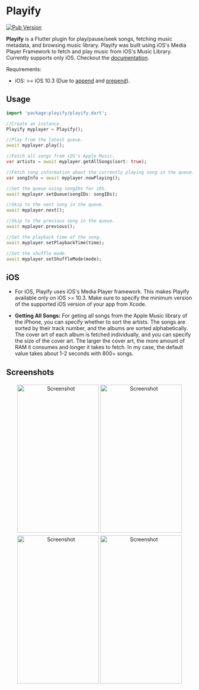 # Playify

<a href="https://pub.dev/packages/playify">
  <img src="https://img.shields.io/pub/v/playify.svg?style=flat-square&label=Pub" alt="Pub Version">
</a>

<b>Playify</b> is a Flutter plugin for play/pause/seek songs, fetching music metadata, and browsing music library. Playify was built using iOS's Media Player Framework to fetch and play music from iOS's Music Library. Currently supports only iOS. Checkout the [documentation](https://pub.dev/documentation/playify/).

Requirements:

- iOS: >= iOS 10.3 (Due to [append](https://developer.apple.com/documentation/mediaplayer/mpmusicplayercontroller/2817539-append) and [prepend](https://developer.apple.com/documentation/mediaplayer/mpmusicplayercontroller/2817538-prepend)).

## Usage

```dart
import 'package:playify/playify.dart';

//Create an instance
Playify myplayer = Playify();

//Play from the latest queue.
await myplayer.play();

//Fetch all songs from iOS's Apple Music.
var artists = await myplayer.getAllSongs(sort: true);

//Fetch song information about the currently playing song in the queue.
var songInfo = await myplayer.nowPlaying();

//Set the queue using songIDs for iOS.
await myplayer.setQueue(songIDs: songIDs);

//Skip to the next song in the queue.
await myplayer.next();

//Skip to the previous song in the queue.
await myplayer.previous();

//Set the playback time of the song.
await myplayer.setPlaybackTime(time);

//Set the shuffle mode.
await myplayer.setShuffleMode(mode);
```

## iOS

- For iOS, Playify uses iOS's Media Player framework. This makes Playify available only on iOS >= 10.3. Make sure to specify the minimum version of the supported iOS version of your app from Xcode.

- <b>Getting All Songs:</b> For geting all songs from the Apple Music library of the iPhone, you can specify whether to sort the artists. The songs are sorted by their track number, and the albums are sorted alphabetically. The cover art of each album is fetched individually, and you can specify the size of the cover art. The larger the cover art, the more amount of RAM it consumes and longer it takes to fetch. In my case, the default value takes about 1-2 seconds with 800+ songs.

## Screenshots

<p align="center">
    <img alt="Screenshot" style="margin-top: 4px;" alt="Screenshot" src="https://raw.githubusercontent.com/iberatkaya/playify/master/example/screenshots/1.png" width="220" height="400">
    <img alt="Screenshot" style="margin-top: 4px;" alt="Screenshot" src="https://raw.githubusercontent.com/iberatkaya/playify/master/example/screenshots/2.png" width="220" height="400">
    <img alt="Screenshot" style="margin-top: 4px;" alt="Screenshot" src="https://raw.githubusercontent.com/iberatkaya/playify/master/example/screenshots/3.png" width="220" height="400">
	<img alt="Screenshot" style="margin-top: 4px;" alt="Screenshot" src="https://raw.githubusercontent.com/iberatkaya/playify/master/example/screenshots/4.png" width="220" height="400">
</p>
